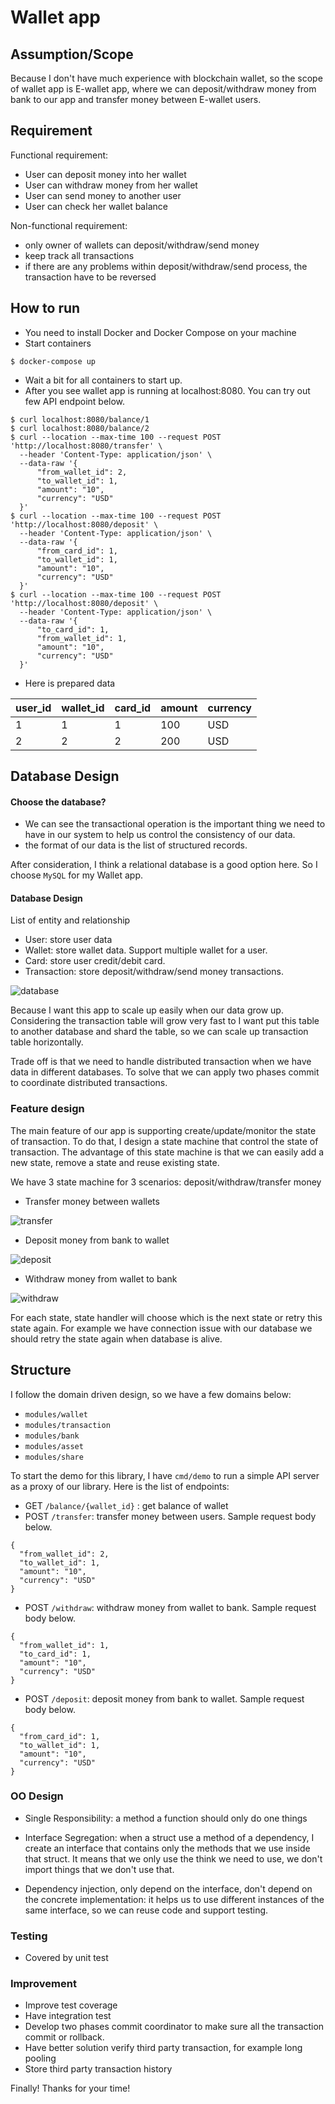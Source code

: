 # Wallet app

## Assumption/Scope
Because I don't have much experience with blockchain wallet,
so the scope of wallet app is E-wallet app, where we can deposit/withdraw money from
bank to our app and transfer money between E-wallet users.

## Requirement

Functional requirement:
- User can deposit money into her wallet
- User can withdraw money from her wallet
- User can send money to another user
- User can check her wallet balance

Non-functional requirement:
- only owner of wallets can deposit/withdraw/send money
- keep track all transactions
- if there are any problems within deposit/withdraw/send process, the transaction have to be reversed

## How to run

- You need to install Docker and Docker Compose on your machine
- Start containers

```
$ docker-compose up
```

- Wait a bit for all containers to start up.
- After you see wallet app is running at localhost:8080. You can try out few API endpoint below.

```
$ curl localhost:8080/balance/1
$ curl localhost:8080/balance/2
$ curl --location --max-time 100 --request POST 'http://localhost:8080/transfer' \
  --header 'Content-Type: application/json' \
  --data-raw '{
      "from_wallet_id": 2,
      "to_wallet_id": 1,
      "amount": "10",
      "currency": "USD"
  }'
$ curl --location --max-time 100 --request POST 'http://localhost:8080/deposit' \
  --header 'Content-Type: application/json' \
  --data-raw '{
      "from_card_id": 1,
      "to_wallet_id": 1,
      "amount": "10",
      "currency": "USD"
  }'
$ curl --location --max-time 100 --request POST 'http://localhost:8080/deposit' \
  --header 'Content-Type: application/json' \
  --data-raw '{
      "to_card_id": 1,
      "from_wallet_id": 1,
      "amount": "10",
      "currency": "USD"
  }'
```

-  Here is prepared data 

| user_id | wallet_id | card_id | amount | currency |
| --- | --- | --- | --- | --- |
| 1 | 1 | 1 | 100 | USD
| 2 | 2 | 2 | 200 | USD

## Database Design

#### Choose the database?
- We can see the transactional operation is the important thing we need to have 
in our system to help us control the consistency of our data.
- the format of our data is the list of structured records.

After consideration, I think a relational database is a good option here. So I choose `MySQL` for my Wallet app.

#### Database Design

List of entity and relationship
- User: store user data
- Wallet: store wallet data. Support multiple wallet for a user. 
- Card: store user credit/debit card.
- Transaction: store deposit/withdraw/send money transactions.

![database](docs/database.png "database")

Because I want this app to scale up easily when our data grow up. Considering the transaction table will
grow very fast to I want put this table to another database and shard the table, so we can scale up transaction table
horizontally.

Trade off is that we need to handle distributed transaction when we have data in different databases.
To solve that we can apply two phases commit to coordinate distributed transactions.

### Feature design
The main feature of our app is supporting create/update/monitor the state of transaction.
To do that, I design a state machine that control the state of transaction. The advantage of this state machine is that
we can easily add a new state, remove a state and reuse existing state.

We have 3 state machine for 3 scenarios: deposit/withdraw/transfer money

- Transfer money between wallets

![transfer](docs/transfer.png "transfer")

- Deposit money from bank to wallet

![deposit](docs/deposit.png "deposit")

- Withdraw money from wallet to bank

![withdraw](docs/withdraw.png "withdraw")


For each state, state handler will choose which is the next state or retry this state again. For example we have 
connection issue with our database we should retry the state again when database is alive.

## Structure

I follow the domain driven design, so we have a few domains below:
- `modules/wallet`
- `modules/transaction`
- `modules/bank`
- `modules/asset`
- `modules/share`

To start the demo for this library, I have `cmd/demo` to run a simple API server as a proxy of our library. Here is the list of endpoints:

- GET `/balance/{wallet_id}` : get balance of wallet
- POST `/transfer`: transfer money between users. Sample request body below. 
```
{
  "from_wallet_id": 2,
  "to_wallet_id": 1,
  "amount": "10",
  "currency": "USD"
}
```
- POST `/withdraw`: withdraw money from wallet to bank. Sample request body below. 
```
{
  "from_wallet_id": 1,
  "to_card_id": 1,
  "amount": "10",
  "currency": "USD"
}
```
- POST `/deposit`: deposit money from bank to wallet. Sample request body below. 
```
{
  "from_card_id": 1,
  "to_wallet_id": 1,
  "amount": "10",
  "currency": "USD"
}
```

### OO Design
- Single Responsibility: a method a function should only do one things

- Interface Segregation: when a struct use a method of a dependency, I create an interface that
contains only the methods that we use inside that struct. It means that we only use the think we need to use,
we don't import things that we don't use that.

- Dependency injection, only depend on the interface, don't depend on the concrete implementation: it helps us to use 
different instances of the same interface, so we can reuse code and support testing.

### Testing
- Covered by unit test

### Improvement
- Improve test coverage
- Have integration test
- Develop two phases commit coordinator to make sure all the transaction commit or rollback. 
- Have better solution verify third party transaction, for example long pooling
- Store third party transaction history

Finally! Thanks for your time!